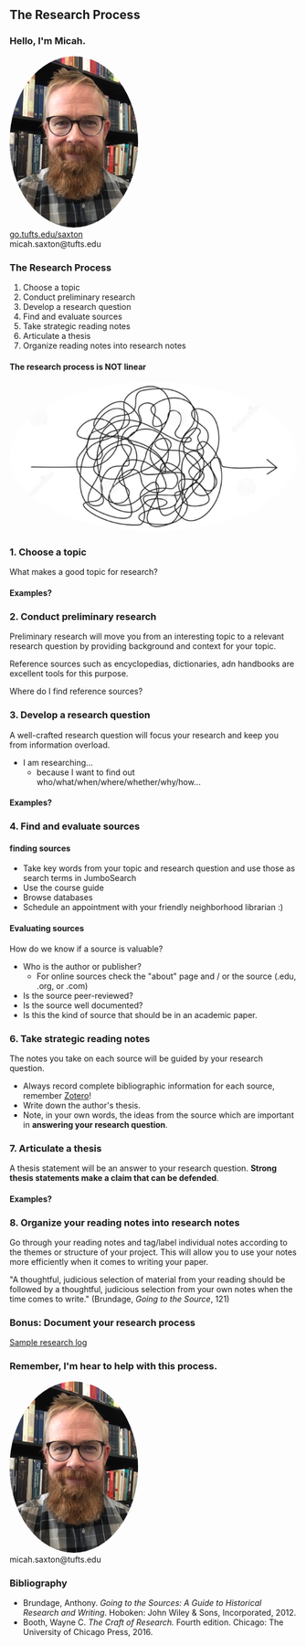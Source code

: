## The Research Process


### Hello, I'm Micah.
<img src="./images/saxton_profile.jpg" height=300 style="border-radius: 50%">
<br>
<a href = "https://go.tufts.edu/saxton" target="_blank">go.tufts.edu/saxton</a>
<br>
micah.saxton@tufts.edu


### The Research Process
1. Choose a topic
2. Conduct preliminary research
3. Develop a research question
4. Find and evaluate sources
5. Take strategic reading notes
6. Articulate a thesis
7. Organize reading notes into research notes

#### The research process is NOT linear
<img src="./images/non-linear.png" style="border-radius: 50%">


### 1. Choose a topic
What makes a good topic for research?

#### Examples?


### 2. Conduct preliminary research
Preliminary research will move you from an interesting topic to a relevant research question by providing background and context for your topic.

Reference sources such as encyclopedias, dictionaries, adn handbooks are excellent tools for this purpose.

Where do I find reference sources?


### 3. Develop a research question
A well-crafted research question will focus your research and keep you from information overload.

* I am researching... 
    * because I want to find out who/what/when/where/whether/why/how... 

#### Examples?


### 4. Find and evaluate sources

#### finding sources
* Take key words from your topic and research question and use those as search terms in JumboSearch
* Use the course guide
* Browse databases
* Schedule an appointment with your friendly neighborhood librarian :)

#### Evaluating sources

How do we know if a source is valuable?

* Who is the author or publisher?
    * For online sources check the "about" page and / or the source (.edu, .org, or .com)
* Is the source peer-reviewed?
* Is the source well documented?
* Is this the kind of source that should be in an academic paper.


### 6. Take strategic reading notes
The notes you take on each source will be guided by your research question.

* Always record complete bibliographic information for each source, remember [Zotero](https://www.zotero.org/)!
* Write down the author's thesis.
* Note, in your own words, the ideas from the source which are important in **answering your research question**.


### 7. Articulate a thesis
A thesis statement will be an answer to your research question. **Strong thesis statements make a claim that can be defended**.

#### Examples?


### 8. Organize your reading notes into research notes

Go through your reading notes and tag/label individual notes according to the themes or structure of your project. This will allow you to use your notes more efficiently when it comes to writing your paper.

"A thoughtful, judicious selection of material from your reading should be followed by a thoughtful, judicious selection from your own notes when the time comes to write." (Brundage, *Going to the Source*, 121)


### Bonus: Document your research process

[Sample research log](https://msaxton.notion.site/Sample-Research-Log-5d5743036c394ad184bab74eebf78acd)


### Remember, I'm hear to help with this process.
<img src="./images/saxton_profile.jpg" height=300 style="border-radius: 50%">
<br>
micah.saxton@tufts.edu


### Bibliography
* Brundage, Anthony. *Going to the Sources: A Guide to Historical Research and Writing*. Hoboken: John Wiley & Sons, Incorporated, 2012.
* Booth, Wayne C. *The Craft of Research.* Fourth edition. Chicago: The University of Chicago Press, 2016.


